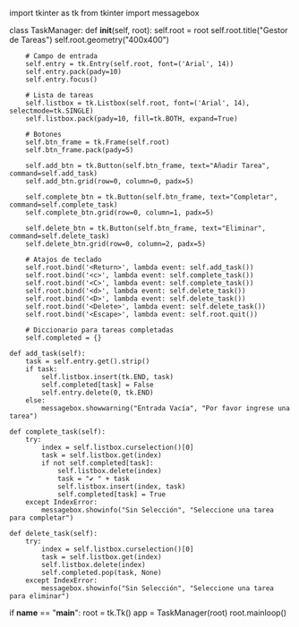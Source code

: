 import tkinter as tk
from tkinter import messagebox

class TaskManager:
    def __init__(self, root):
        self.root = root
        self.root.title("Gestor de Tareas")
        self.root.geometry("400x400")

        # Campo de entrada
        self.entry = tk.Entry(self.root, font=('Arial', 14))
        self.entry.pack(pady=10)
        self.entry.focus()

        # Lista de tareas
        self.listbox = tk.Listbox(self.root, font=('Arial', 14), selectmode=tk.SINGLE)
        self.listbox.pack(pady=10, fill=tk.BOTH, expand=True)

        # Botones
        self.btn_frame = tk.Frame(self.root)
        self.btn_frame.pack(pady=5)

        self.add_btn = tk.Button(self.btn_frame, text="Añadir Tarea", command=self.add_task)
        self.add_btn.grid(row=0, column=0, padx=5)

        self.complete_btn = tk.Button(self.btn_frame, text="Completar", command=self.complete_task)
        self.complete_btn.grid(row=0, column=1, padx=5)

        self.delete_btn = tk.Button(self.btn_frame, text="Eliminar", command=self.delete_task)
        self.delete_btn.grid(row=0, column=2, padx=5)

        # Atajos de teclado
        self.root.bind('<Return>', lambda event: self.add_task())
        self.root.bind('<c>', lambda event: self.complete_task())
        self.root.bind('<C>', lambda event: self.complete_task())
        self.root.bind('<d>', lambda event: self.delete_task())
        self.root.bind('<D>', lambda event: self.delete_task())
        self.root.bind('<Delete>', lambda event: self.delete_task())
        self.root.bind('<Escape>', lambda event: self.root.quit())

        # Diccionario para tareas completadas
        self.completed = {}

    def add_task(self):
        task = self.entry.get().strip()
        if task:
            self.listbox.insert(tk.END, task)
            self.completed[task] = False
            self.entry.delete(0, tk.END)
        else:
            messagebox.showwarning("Entrada Vacía", "Por favor ingrese una tarea")

    def complete_task(self):
        try:
            index = self.listbox.curselection()[0]
            task = self.listbox.get(index)
            if not self.completed[task]:
                self.listbox.delete(index)
                task = "✔️ " + task
                self.listbox.insert(index, task)
                self.completed[task] = True
        except IndexError:
            messagebox.showinfo("Sin Selección", "Seleccione una tarea para completar")

    def delete_task(self):
        try:
            index = self.listbox.curselection()[0]
            task = self.listbox.get(index)
            self.listbox.delete(index)
            self.completed.pop(task, None)
        except IndexError:
            messagebox.showinfo("Sin Selección", "Seleccione una tarea para eliminar")


if __name__ == "__main__":
    root = tk.Tk()
    app = TaskManager(root)
    root.mainloop()

